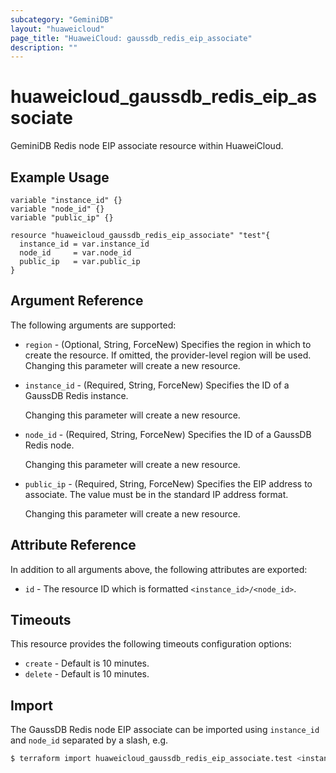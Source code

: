 ```yaml
---
subcategory: "GeminiDB"
layout: "huaweicloud"
page_title: "HuaweiCloud: gaussdb_redis_eip_associate"
description: ""
---
```


# huaweicloud_gaussdb_redis_eip_associate

GeminiDB Redis node EIP associate resource within HuaweiCloud.

## Example Usage

```hcl
variable "instance_id" {}
variable "node_id" {}
variable "public_ip" {}

resource "huaweicloud_gaussdb_redis_eip_associate" "test"{
  instance_id = var.instance_id
  node_id     = var.node_id
  public_ip   = var.public_ip
}
```

## Argument Reference

The following arguments are supported:

* `region` - (Optional, String, ForceNew) Specifies the region in which to create the resource.
  If omitted, the provider-level region will be used. Changing this parameter will create a new resource.

* `instance_id` - (Required, String, ForceNew) Specifies the ID of a GaussDB Redis instance.

  Changing this parameter will create a new resource.

* `node_id` - (Required, String, ForceNew) Specifies the ID of a GaussDB Redis node.

  Changing this parameter will create a new resource.

* `public_ip` - (Required, String, ForceNew) Specifies the EIP address to associate. The value must be in the
  standard IP address format.

  Changing this parameter will create a new resource.

## Attribute Reference

In addition to all arguments above, the following attributes are exported:

* `id` - The resource ID which is formatted `<instance_id>/<node_id>`.

## Timeouts

This resource provides the following timeouts configuration options:

* `create` - Default is 10 minutes.
* `delete` - Default is 10 minutes.

## Import

The GaussDB Redis node EIP associate can be imported using `instance_id` and `node_id` separated by a slash, e.g.

```bash
$ terraform import huaweicloud_gaussdb_redis_eip_associate.test <instance_id>/<node_id>
```
